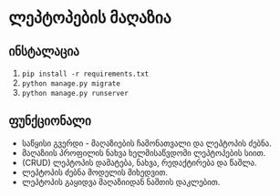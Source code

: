 # ლეპტოპების მაღაზია

## ინსტალაცია
1. `pip install -r requirements.txt`
2. `python manage.py migrate`
3. `python manage.py runserver`

## ფუნქციონალი
- საწყისი გვერდი - მაღაზიების ჩამონათვალი და ლეპტოპის ძებნა.
- მაღაზიის პროფილის ნახვა ხელმისაწვდომი ლეპტოპების სიით.
- (CRUD) ლეპტოპის დამატება, ნახვა, რედაქტირება და წაშლა.
- ლეპტოპის ძებნა მოდელის მიხედვით.
- ლეპტოპის გაყიდვა მაღაზიიდან ნაშთის დაკლებით.
